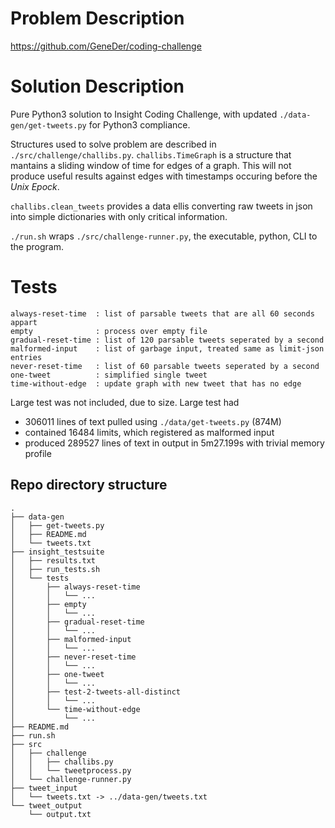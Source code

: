 # Problem Description

https://github.com/GeneDer/coding-challenge

# Solution Description

Pure Python3 solution to Insight Coding Challenge, with updated `./data-gen/get-tweets.py` for Python3 compliance.

Structures used to solve problem are described in `./src/challenge/challibs.py`. `challibs.TimeGraph` is a structure that mantains a sliding window of time for edges of a graph. This will not produce useful results against edges with timestamps occuring before the *Unix Epock*.

`challibs.clean_tweets` provides a data ellis converting raw tweets in json into simple dictionaries with only critical information.

`./run.sh` wraps `./src/challenge-runner.py`, the executable, python, CLI to the program.

# Tests
    always-reset-time  : list of parsable tweets that are all 60 seconds appart
    empty              : process over empty file
    gradual-reset-time : list of 120 parsable tweets seperated by a second
    malformed-input    : list of garbage input, treated same as limit-json entries
    never-reset-time   : list of 60 parsable tweets seperated by a second
    one-tweet          : simplified single tweet
    time-without-edge  : update graph with new tweet that has no edge

Large test was not included, due to size. Large test had
 * 306011 lines of text pulled using `./data/get-tweets.py` (874M)
 * contained 16484 limits, which registered as malformed input
 * produced 289527 lines of text in output in 5m27.199s with trivial memory profile

## Repo directory structure

    .
    ├── data-gen
    │   ├── get-tweets.py
    │   ├── README.md
    │   └── tweets.txt
    ├── insight_testsuite
    │   ├── results.txt
    │   ├── run_tests.sh
    │   └── tests
    │       ├── always-reset-time
    │       │   └── ...
    │       ├── empty
    │       │   └── ...
    │       ├── gradual-reset-time
    │       │   └── ...
    │       ├── malformed-input
    │       │   └── ...
    │       ├── never-reset-time
    │       │   └── ...
    │       ├── one-tweet
    │       │   └── ...
    │       ├── test-2-tweets-all-distinct
    │       │   └── ...
    │       └── time-without-edge
    │           └── ...
    ├── README.md
    ├── run.sh
    ├── src
    │   ├── challenge
    │   │   ├── challibs.py
    │   │   └── tweetprocess.py
    │   └── challenge-runner.py
    ├── tweet_input
    │   └── tweets.txt -> ../data-gen/tweets.txt
    └── tweet_output
        └── output.txt


